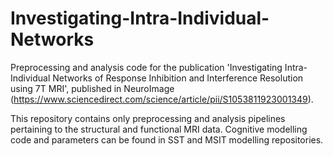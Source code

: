 # Investigating-Intra-Individual-Networks
Preprocessing and analysis code for the publication 'Investigating Intra-Individual Networks of Response Inhibition and Interference Resolution using 7T MRI', published in NeuroImage (https://www.sciencedirect.com/science/article/pii/S1053811923001349). 

This repository contains only preprocessing and analysis pipelines pertaining to the structural and functional MRI data. Cognitive modelling code and parameters can be found in SST and MSIT modelling repositories. 
